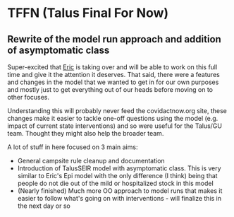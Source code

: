 # TFFN (Talus Final For Now)
## Rewrite of the model run approach and addition of asymptomatic class

Super-excited that [Eric](https://github.com/erccarls) is taking over and will be able to
work on this full time and give it the attention it deserves. That said, there were a features
and changes in the model that we wanted to get in for our own purposes and mostly
just to get everything out of our heads before moving on to other focuses.

Understanding this will probably never feed the covidactnow.org site, these changes
make it easier to tackle one-off questions using the model (e.g. impact of current state interventions)
and so were useful for the Talus/GU team. Thought they might also help the broader team.

A lot of stuff in here focused on 3 main aims:
* General campsite rule cleanup and documentation
* Introduction of TalusSEIR model with asymptomatic class. This is very similar
to Eric's Epi model with the only difference (I think) being that people do not
die out of the mild or hospitalized stock in this model
* (Nearly finished) Much more OO approach to model runs that makes it easier to follow
what's going on with interventions - will finalize this in the next day or so
